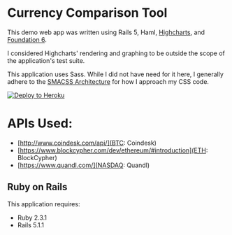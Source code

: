 Currency Comparison Tool
================

This demo web app was written using Rails 5, Haml, [Highcharts](http://www.highcharts.com/), and [Foundation 6](http://foundation.zurb.com/index.html).

I considered Highcharts' rendering and graphing to be outside the scope of the application's test suite.

This application uses Sass. While I did not have need for it here, I generally adhere to the [SMACSS Architecture](https://smacss.com/) for how I approach my CSS code.

[![Deploy to Heroku](https://www.herokucdn.com/deploy/button.png)](https://heroku.com/deploy)

APIs Used:
==========

* [http://www.coindesk.com/api/](BTC: Coindesk)
* [https://www.blockcypher.com/dev/ethereum/#introduction](ETH: BlockCypher)
* [https://www.quandl.com/](NASDAQ: Quandl)

Ruby on Rails
-------------

This application requires:

- Ruby 2.3.1
- Rails 5.1.1
